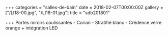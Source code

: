 +++
categories = "salles-de-bain"
date = 2018-02-07T00:00:00Z
gallery = ["/LI18-00.jpg", "/LI18-01.jpg"]
title = "sdb201801"

+++
Portes miroirs coulissantes - Corian - Stratifié blanc - Crédence verre orange + intégration LED